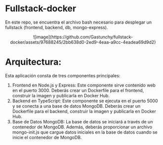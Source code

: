 # Fullstack-docker
En este repo, se encuentra el archivo bash necesario para desplegar un fullstack (frontend, backend, db, mongo-express).
<p align="center">
![image](https://github.com/Gastunchy/fullstack-docker/assets/97688245/2bb638d0-2ed9-4eaa-a9cc-4eadea69d9d2)
</p>

# Arquitectura:
Esta aplicación consta de tres componentes principales:
1. Frontend en Node.js y Express: Este componente sirve contenido web en el puerto 3000. Deberás crear un Dockerfile para el frontend, construir la imagen y publicarla en Docker Hub.
2. Backend en TypeScript: Este componente se ejecuta en el puerto 5000 y se conecta a una base de datos MongoDB. Deberás crear un Dockerfile para el backend, construir la imagen y publicarla en Docker Hub.
3. Base de Datos MongoDB: La base de datos se iniciará a través de un contenedor de MongoDB. Además, deberás proporcionar un archivo mongo-init.js que cargue datos iniciales en la base de datos cuando se inicie el contenedor de MongoDB.

